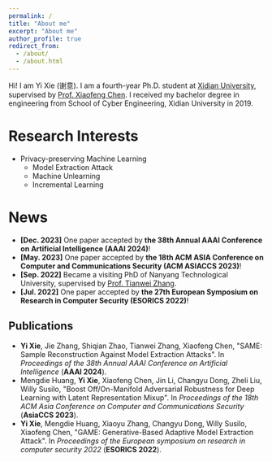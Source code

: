 ```yaml
---
permalink: /
title: "About me"
excerpt: "About me"
author_profile: true
redirect_from: 
  - /about/
  - /about.html
---
```


Hi! I am Yi Xie (谢意). I am a fourth-year Ph.D. student at [Xidian University](https://www.xidian.edu.cn/), supervised by [Prof. Xiaofeng Chen](https://web.xidian.edu.cn/xfchen/). I received my bachelor degree in engineering from School of Cyber Engineering, Xidian University in 2019.



Research Interests
======

- Privacy-preserving Machine Learning
  - Model Extraction Attack
  - Machine Unlearning
  - Incremental Learning

News
======
 - **[Dec. 2023]** One paper accepted by **the 38th Annual AAAI Conference on Artificial Intelligence (AAAI 2024)**!
 - **[May. 2023]** One paper accepted by **the 18th ACM ASIA Conference on Computer and Communications Security (ACM ASIACCS 2023)**!
 - **[Sep. 2022]** Became a visiting PhD of Nanyang Technological University, supervised by [Prof. Tianwei Zhang](https://personal.ntu.edu.sg/tianwei.zhang/index.html).
 - **[Jul. 2022]** One paper accepted by **the 27th European Symposium on Research in Computer Security (ESORICS 2022)**!

Publications
------
 - **Yi Xie**, Jie Zhang, Shiqian Zhao, Tianwei Zhang, Xiaofeng Chen, "SAME: Sample Reconstruction Against Model Extraction Attacks". In *Proceedings of the 38th Annual AAAI Conference on Artificial Intelligence* (**AAAI 2024**).
 - Mengdie Huang, **Yi Xie**, Xiaofeng Chen, Jin Li, Changyu Dong, Zheli Liu, Willy Susilo, "Boost Off/On-Manifold Adversarial Robustness for Deep Learning with Latent Representation Mixup". In *Proceedings of the 18th ACM Asia Conference on Computer and Communications Security* (**AsiaCCS 2023**).
 - **Yi Xie**, Mengdie Huang, Xiaoyu Zhang, Changyu Dong, Willy Susilo, Xiaofeng Chen, "GAME: Generative-Based Adaptive Model Extraction Attack". In *Proceedings of the European symposium on research in computer security 2022* (**ESORICS 2022**).
